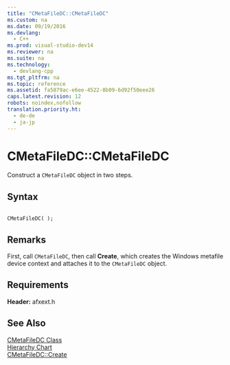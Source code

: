 ```yaml
---
title: "CMetaFileDC::CMetaFileDC"
ms.custom: na
ms.date: 09/19/2016
ms.devlang: 
  - C++
ms.prod: visual-studio-dev14
ms.reviewer: na
ms.suite: na
ms.technology: 
  - devlang-cpp
ms.tgt_pltfrm: na
ms.topic: reference
ms.assetid: fa5879ac-e6ee-4522-8b09-6d92f50eee26
caps.latest.revision: 12
robots: noindex,nofollow
translation.priority.ht: 
  - de-de
  - ja-jp
---
```

# CMetaFileDC::CMetaFileDC
Construct a `CMetaFileDC` object in two steps.  
  
## Syntax  
  
```  
  
CMetaFileDC( );  
```  
  
## Remarks  
 First, call `CMetaFileDC`, then call **Create**, which creates the Windows metafile device context and attaches it to the `CMetaFileDC` object.  
  
## Requirements  
 **Header:** afxext.h  
  
## See Also  
 [CMetaFileDC Class](../vs140/CMetaFileDC-Class.md)   
 [Hierarchy Chart](../vs140/Hierarchy-Chart.md)   
 [CMetaFileDC::Create](../vs140/CMetaFileDC--Create.md)